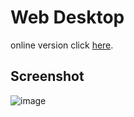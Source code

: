 # Web Desktop
online version click [here](https://lwvoid.github.io/web-desktop/index.html).

## Screenshot
![image](https://github.com/lwvoid/web-desktop/blob/master/screenshot/screenshot.jpg)
